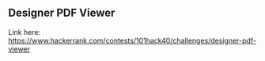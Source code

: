 ## Designer PDF Viewer

Link here: https://www.hackerrank.com/contests/101hack40/challenges/designer-pdf-viewer
